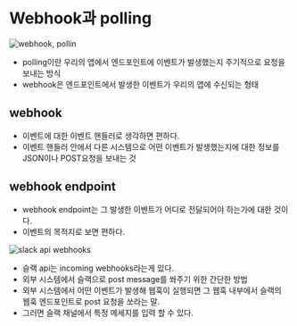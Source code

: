# Webhook과 polling

![webhook, pollin](https://miro.medium.com/max/700/1*WStVIykpS0sKLD2IFOxJUA.png)

- polling이란 우리의 앱에서 엔드포인트에 이벤트가 발생했는지 주기적으로 요청을 보내는 방식
- webhook은 엔드포인트에서 발생한 이벤트가 우리의 앱에 수신되는 형태

## webhook

- 이벤트에 대한 이벤트 핸들러로 생각하면 편하다.
- 이벤트 핸들러 안에서 다른 시스템으로 어떤 이벤트가 발생했는지에 대한 정보를 JSON이나 POST요청을 보내는 것

## webhook endpoint

- webhook endpoint는 그 발생한 이벤트가 어디로 전달되어야 하는가에 대한 것이다.
- 이벤트의 목적지로 보면 편하다.

![slack api webhooks](https://miro.medium.com/max/700/1*9jdCsMvsvXAJ3dpeMa-Z0Q.png)

- 슬랙 api는 incoming webhooks라는게 있다.
- 외부 시스템에서 슬랙으로 post message를 쏴주기 위한 간단한 방법
- 외부 시스템에서 어떤 이벤트가 발생해 웹훅이 실행되면 그 웹훅 내부에서 슬랙의 웹훅 엔드포인트로 post 요청을 쏘라는 말.
- 그러면 슬랙 채널에서 특정 메세지를 입력 할 수 있다.
